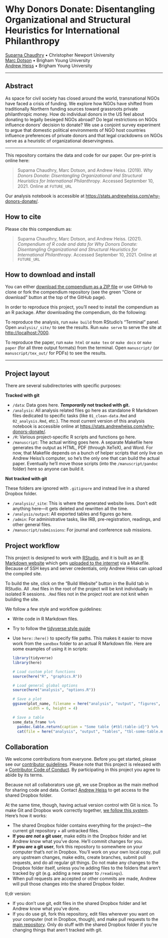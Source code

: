 
<!-- README.md is generated from README.Rmd. Please edit that file -->

# Why Donors Donate: Disentangling Organizational and Structural Heuristics for International Philanthropy

[Suparna Chaudhry](http://www.suparnachaudhry.com/) • Christopher
Newport University  
[Marc Dotson](https://marriottschool.byu.edu/directory/details?id=50683)
• Brigham Young University  
[Andrew Heiss](https://www.andrewheiss.com) • Brigham Young University

------------------------------------------------------------------------

## Abstract

As space for civil society has closed around the world, transnational
NGOs have faced a crisis of funding. We explore how NGOs have shifted
from traditionally Northern funding sources toward grassroots private
philanthropic money. How do individual donors in the US feel about
donating to legally besieged NGOs abroad? Do legal restrictions on NGOs
influence donors’ decision to donate? We use a conjoint survey
experiment to argue that domestic political environments of NGO host
countries influence preferences of private donors and that legal
crackdowns on NGOs serve as a heuristic of organizational deservingness.

------------------------------------------------------------------------

This repository contains the data and code for our paper. Our pre-print
is online here:

> Suparna Chaudhry, Marc Dotson, and Andrew Heiss. (2019). *Why Donors
> Donate: Disentangling Organizational and Structural Heuristics for
> International Philanthropy*. Accessed September 10, 2021. Online at
> `FUTURE_URL`

Our analysis notebook is accessible at
<https://stats.andrewheiss.com/why-donors-donate/>.

## How to cite

Please cite this compendium as:

> Suparna Chaudhry, Marc Dotson, and Andrew Heiss. (2021). *Compendium
> of R code and data for Why Donors Donate: Disentangling Organizational
> and Structural Heuristics for International Philanthropy*. Accessed
> September 10, 2021. Online at `FUTURE_URL`

## How to download and install

You can either [download the compendium as a ZIP
file](/archive/master.zip) or use GitHub to clone or fork the compendium
repository (see the green “Clone or download” button at the top of the
GitHub page).

In order to reproduce this project, you’ll need to install the
compendium as an R package. After downloading the compendium, do the
following:

To reproduce the analysis, run `make build` from RStudio’s “Terminal”
panel. Open `analysis/_site/` to see the results. Run `make serve` to
serve the site at <http://localhost:7000>.

To reproduce the paper, run `make html` or `make tex` or `make docx` or
`make paper` (for all three output formats) from the terminal. Open
`manuscript/` (or `manuscript/tex_out/` for PDFs) to see the results.

------------------------------------------------------------------------

## Project layout

There are several subdirectories with specific purposes:

**Tracked with git**

-   `/data`: Data goes here. ***Temporarily* not tracked with git.**
-   `/analysis`: All analysis related files go here as standalone R
    Markdown files dedicated to specific tasks (like `01_clean-data.Rmd`
    and `02_analysis.Rmd`, etc.). The most current version of this
    analysis notebook is accessible online at
    <https://stats.andrewheiss.com/why-donors-donate/>.
-   `/R`: Various project-specific R scripts and functions go here.
-   `/manuscript`: The actual writing goes here. A separate Makefile
    here generates the output as HTML, PDF (through XeTeX), and Word.
    For now, that Makefile depends on a bunch of helper scripts that
    only live on Andrew Heiss’s computer, so he’s the only one that can
    build the actual paper. Eventually he’ll move those scripts (into
    the `/manuscript/pandoc` folder) here so anyone can build it.

**Not tracked with git**

These folders are ignored with `.gitignore` and instead live in a shared
Dropbox folder.

-   `/analysis/_site`: This is where the generated website lives. Don’t
    edit anything here—it gets deleted and rewritten all the time.
-   `/analysis/output`: All exported tables and figures go here.
-   `/admin`: For administrative tasks, like IRB, pre-registration,
    readings, and other general files.
-   `/manuscript/submissions`: For journal and conference sub missions.

## Project workflow

This project is designed to work with
[RStudio](https://www.rstudio.com/), and it is built as an [R Markdown
website](https://bookdown.org/yihui/rmarkdown/rmarkdown-site.html) which
gets [uploaded to the
internet](https://stats.andrewheiss.com/why-donors-donate/) via a
Makefile. Because of SSH keys and server credentials, only Andrew Heiss
can upload the compiled site.

To build the site, click on the “Build Website” button in the Build tab
in RStudio. All `.Rmd` files in the root of the project will be knit
individually in isolated R sessions. `.Rmd` files not in the project
root are not knit when building the site.

We follow a few style and workflow guidelines:

-   Write code in R Markdown files.

-   Try to follow the [tidyverse style
    guide](https://style.tidyverse.org/)

-   Use `here::here()` to specify file paths. This makes it easier to
    move work from the `sandbox` folder to an actual R Markdown file.
    Here are some examples of using it in scripts:

    ``` r
    library(tidyverse)
    library(here)

    # Load custom plot functions
    source(here("R", "graphics.R"))

    # Load general global options
    source(here("analysis", "options.R"))

    # Save a plot
    ggsave(plot_name, filename = here("analysis", "output", "figures", "figure1.pdf"), 
           width = 6, height = 4)

    # Save a table
    some_data_frame %>% 
      pandoc.table.return(caption = "Some table {#tbl:table-id}") %>% 
      cat(file = here("analysis", "output", "tables", "tbl-some-table.md"))
    ```

## Collaboration

We welcome contributions from everyone. Before you get started, please
see our [contributor guidelines](CONTRIBUTING.md). Please note that this
project is released with a [Contributor Code of Conduct](CONDUCT.md). By
participating in this project you agree to abide by its terms.

Because not all collaborators use git, we use Dropbox as the main method
for sharing code and data. Contact [Andrew
Heiss](mailto:andrew@andrewheiss.com) to get access to the shared
Dropbox folder.

At the same time, though, having actual version control with Git is
nice. To make Git and Dropbox work correctly together, [we follow this
system](http://www.math.cmu.edu/~gautam/sj/blog/20160406-dropbox-git.html).
Here’s how it works:

-   The shared Dropbox folder contains everything for the project—the
    current git repository + all untracked files.
-   **If you *are not* a git user**, make edits in the Dropbox folder
    and let Andrew know what you’ve done. He’ll commit changes for you.
-   **If you *are* a git user**, fork this repository to somewhere on
    your computer that’s *not* in Dropbox. You’ll work on your own local
    copy, pull any upstream changes, make edits, create branches, submit
    pull requests, and do all regular git things. Do not make any
    changes to the Dropbox folder itself, unless you’re adding files to
    the folders that aren’t tracked by git (e.g. adding a new paper to
    `/readings`).
-   When pull requests are accepted or other commits are made, Andrew
    will pull those changes into the shared Dropbox folder.

tl;dr version:

-   If you don’t use git, edit files in the shared Dropbox folder and
    let Andrew know what you’ve done.
-   If you do use git, fork this repository, edit files wherever you
    want on your computer (not in Dropbox, though), and make pull
    requests to the [main
    repository](https://github.com/andrewheiss/why-donors-donate). Only
    do stuff with the shared Dropbox folder if you’re changing things
    that aren’t tracked with git.
